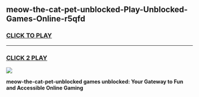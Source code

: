 
## meow-the-cat-pet-unblocked-Play-Unblocked-Games-Online-r5qfd
<h3>
<a href="https://premium76.site?title=meow-the-cat-pet-unblocked&ref=25A">CLICK TO PLAY</a></h3>
<hr>

<h3>
<a href="https://premium76.site?title=meow-the-cat-pet-unblocked&ref=25A">CLICK 2 PLAY</a>
  
</h3>

<a href="https://premium76.site?title=meow-the-cat-pet-unblocked&ref=25A"><img src="https://clearcache.store/games.png"></a>


**meow-the-cat-pet-unblocked games unblocked: Your Gateway to Fun and Accessible Online Gaming**
